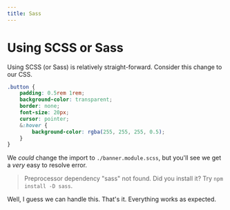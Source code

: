 ```yaml
---
title: Sass
---
```


# Using SCSS or Sass

Using SCSS (or Sass) is relatively straight-forward. Consider this change to our CSS.

```scss
.button {
	padding: 0.5rem 1rem;
	background-color: transparent;
	border: none;
	font-size: 20px;
	cursor: pointer;
	&:hover {
		background-color: rgba(255, 255, 255, 0.5);
	}
}
```

We _could_ change the import to `./banner.module.scss`, but you'll see we get a _very_ easy to resolve error.

> Preprocessor dependency "sass" not found. Did you install it? Try `npm install -D sass`.

Well, I guess we can handle this. That's it. Everything works as expected.
